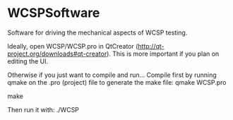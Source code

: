 WCSPSoftware
============

Software for driving the mechanical aspects of WCSP testing.

Ideally, open WCSP/WCSP.pro in QtCreator (http://qt-project.org/downloads#qt-creator).
This is more important if you plan on editing the UI.

Otherwise if you just want to compile and run...
Compile first by running qmake on the .pro (project) file to generate the make file:
  qmake WCSP.pro
  
  make


Then run it with:
  ./WCSP
